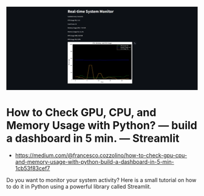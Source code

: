 ![img1.png](https://github.com/YodaGitMaster/medium-streamlit-dashboard/raw/main/1%20FMmrUAJKKrbif6bnypFbGA.webp)
# How to Check GPU, CPU, and Memory Usage with Python? — build a dashboard in 5 min. — Streamlit
- https://medium.com/@francesco.cozzolino/how-to-check-gpu-cpu-and-memory-usage-with-python-build-a-dashboard-in-5-min-1cb53f83cef7

Do you want to monitor your system activity? Here is a small tutorial on how to do it in Python using a powerful library called Streamlit. 
